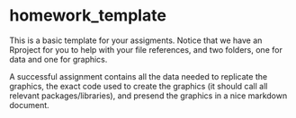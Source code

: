 # homework_template

This is a basic template for your assigments. Notice that we have an Rproject for you to help with your file references, and two folders, one for data and one for graphics. 

A successful assignment contains all the data needed to replicate the graphics, the exact code used to create the graphics (it should call all relevant packages/libraries), and presend the graphics in a nice markdown document. 
